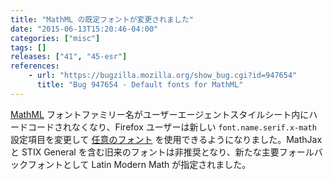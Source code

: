 ```yaml
---
title: "MathML の既定フォントが変更されました"
date: "2015-06-13T15:20:46-04:00"
categories: ["misc"]
tags: []
releases: ["41", "45-esr"]
references:
    - url: "https://bugzilla.mozilla.org/show_bug.cgi?id=947654"
      title: "Bug 947654 - Default fonts for MathML"
---
```

[MathML](https://developer.mozilla.org/docs/Web/MathML) フォントファミリー名がユーザーエージェントスタイルシート内にハードコードされなくなり、Firefox ユーザーは新しい `font.name.serif.x-math` 設定項目を変更して [任意のフォント](https://developer.mozilla.org/docs/Mozilla/MathML_Project/Fonts) を使用できるようになりました。MathJax と STIX General を含む旧来のフォントは非推奨となり、新たな主要フォールバックフォントとして Latin Modern Math が指定されました。

